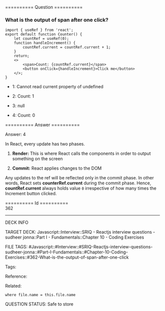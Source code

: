 ========== Question ==========  

### What is the output of span after one click?

<!-- codeblock-start -->
<pre><code class="hljs language-javascript"><span class="hljs-keyword">import</span> { useRef } <span class="hljs-keyword">from</span> <span class="hljs-string">'react'</span>;
<span class="hljs-keyword">export</span> <span class="hljs-keyword">default</span> <span class="hljs-keyword">function</span> <span class="hljs-title function_">Counter</span>(<span class="hljs-params"></span>) {
    <span class="hljs-keyword">let</span> countRef = <span class="hljs-title function_">useRef</span>(<span class="hljs-number">0</span>);
    <span class="hljs-keyword">function</span> <span class="hljs-title function_">handleIncrement</span>(<span class="hljs-params"></span>) {
        countRef.<span class="hljs-property">current</span> = countRef.<span class="hljs-property">current</span> + <span class="hljs-number">1</span>;
    }
    <span class="hljs-keyword">return</span>;
    <span class="xml"><span class="hljs-tag">&#x3C;></span>
        <span class="hljs-tag">&#x3C;<span class="hljs-name">span</span>></span>Count: {countRef.current}<span class="hljs-tag">&#x3C;/<span class="hljs-name">span</span>></span>
        <span class="hljs-tag">&#x3C;<span class="hljs-name">button</span> <span class="hljs-attr">onClick</span>=<span class="hljs-string">{handleIncrement}</span>></span>Click me<span class="hljs-tag">&#x3C;/<span class="hljs-name">button</span>></span>
    <span class="hljs-tag">&#x3C;/></span></span>;
}
</code></pre>
<!-- codeblock-end -->

-   1: Cannot read current property of undefined

-   2: Count: 1

-   3: null

-   4: Count: 0  

========== Answer ==========  

Answer: 4

In React, every update has two phases.

1. **Render:** This is where React calls the components in order to output something on the screen

2. **Commit:** React applies changes to the DOM

Any updates to the ref will be reflected only in the commit phase. In other words, React sets **counterRef.current** during the commit phase. Hence, **countRef.current** always holds value `0` irrespective of how many times the Increment button clicked.

========== Id ==========  
362

---

DECK INFO

TARGET DECK: Javascript::Interview::SRIQ - Reactjs interview questions - sudheer jonna::Part I - Fundamentals::Chapter 10 - Coding Exercises

FILE TAGS: #Javascript::#Interview::#SRIQ-Reactjs-interview-questions-sudheer-jonna::#Part-I-Fundamentals::#Chapter-10-Coding-Exercises::#362-What-is-the-output-of-span-after-one-click

Tags:

Reference:

Related:

```dataview
where file.name = this.file.name
```
QUESTION STATUS: Safe to store
